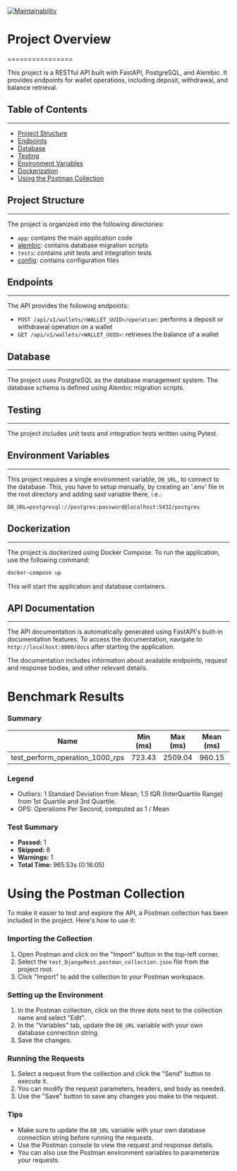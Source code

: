 [![Maintainability](https://api.codeclimate.com/v1/badges/d95789b672a970f73666/maintainability)](https://codeclimate.com/github/Myakot/test_DjangoRest/maintainability)

# Project Overview
================

This project is a RESTful API built with FastAPI, PostgreSQL, and Alembic. It provides endpoints for wallet operations, including deposit, withdrawal, and balance retrieval.

## Table of Contents
---------------

* [Project Structure](#project-structure)
* [Endpoints](#endpoints)
* [Database](#database)
* [Testing](#testing)
* [Environment Variables](#environment-variables)
* [Dockerization](#dockerization)
* [Using the Postman Collection](#sing-the-postman-collection)

## Project Structure
-----------------

The project is organized into the following directories:

* `app`: contains the main application code
* [alembic](cci:4:///home/myakot/PycharmProjects/test_DjangoRest/requirements.txt:0:0-36:0): contains database migration scripts
* `tests`: contains unit tests and integration tests
* [config](cci:4:///home/myakot/PycharmProjects/test_DjangoRest/alembic/env.py:0:0-37:0): contains configuration files

## Endpoints
------------

The API provides the following endpoints:

* `POST /api/v1/wallets/<WALLET_UUID>/operation`: performs a deposit or withdrawal operation on a wallet
* `GET /api/v1/wallets/<WALLET_UUID>`: retrieves the balance of a wallet

## Database
------------

The project uses PostgreSQL as the database management system. The database schema is defined using Alembic migration scripts.

## Testing
------------

The project includes unit tests and integration tests written using Pytest.

## Environment Variables
------------

This project requires a single environment variable, `DB_URL`, to connect to the database.
This, you have to setup manually, by creating an '.env' file in the root directory and adding said variable there, i.e.:
```
DB_URL=postgresql://postgres:password@localhost:5432/postgres
```

## Dockerization
--------------

The project is dockerized using Docker Compose. To run the application, use the following command:

```bash
docker-compose up
```
This will start the application and database containers.

## API Documentation
------------

The API documentation is automatically generated using FastAPI's built-in documentation features. To access the documentation, navigate to `http://localhost:8000/docs` after starting the application.

The documentation includes information about available endpoints, request and response bodies, and other relevant details.


# Benchmark Results
### Summary

| Name | Min (ms) | Max (ms) | Mean (ms) | StdDev (ms) | Median (ms) | IQR (ms) | Outliers | OPS | Rounds | Iterations |
| --- | --- | --- | --- | --- | --- | --- | --- | --- | --- | --- |
| test_perform_operation_1000_rps | 723.43 | 2509.04 | 960.15 | 162.92 | 935.80 | 231.46 | 322;9 | 1.04 | 1000 | 1 |

### Legend

* Outliers: 1 Standard Deviation from Mean; 1.5 IQR (InterQuartile Range) from 1st Quartile and 3rd Quartile.
* OPS: Operations Per Second, computed as 1 / Mean

### Test Summary

* **Passed:** 1
* **Skipped:** 8
* **Warnings:** 1
* **Total Time:** 965.53s (0:16:05)

# Using the Postman Collection

To make it easier to test and explore the API, a Postman collection has been included in the project. Here's how to use it:

### Importing the Collection

1. Open Postman and click on the "Import" button in the top-left corner.
2. Select the `test_DjangoRest.postman_collection.json` file from the project root.
3. Click "Import" to add the collection to your Postman workspace.

### Setting up the Environment

1. In the Postman collection, click on the three dots next to the collection name and select "Edit".
2. In the "Variables" tab, update the `DB_URL` variable with your own database connection string.
3. Save the changes.

### Running the Requests

1. Select a request from the collection and click the "Send" button to execute it.
2. You can modify the request parameters, headers, and body as needed.
3. Use the "Save" button to save any changes you make to the request.

### Tips

* Make sure to update the `DB_URL` variable with your own database connection string before running the requests.
* Use the Postman console to view the request and response details.
* You can also use the Postman environment variables to parameterize your requests.